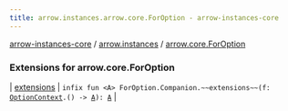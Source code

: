 ```yaml
---
title: arrow.instances.arrow.core.ForOption - arrow-instances-core
---
```


[arrow-instances-core](../../index.html) / [arrow.instances](../index.html) / [arrow.core.ForOption](./index.html)

### Extensions for arrow.core.ForOption

| [extensions](extensions.html) | `infix fun <A> ForOption.Companion.~~extensions~~(f: `[`OptionContext`](../-option-context/index.html)`.() -> `[`A`](extensions.html#A)`): `[`A`](extensions.html#A) |

